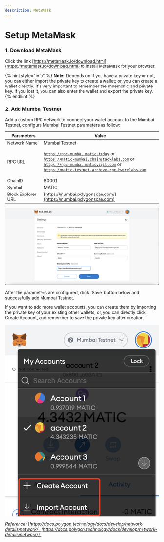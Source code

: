 ```yaml
---
description: MetaMask
---
```


# Setup MetaMask

### 1. Download MetaMask

Click the link [https://metamask.io/download.html](https://metamask.io/download.html) to install MetaMask for your browser.&#x20;

{% hint style="info" %}
**Note:** Depends on if you have a private key or not, you can either import the private key to create a wallet; or, you can create a wallet directly. It's very important to remember the mnemonic and private key. If you lost it, you can also enter the wallet and export the private key.
{% endhint %}

### 2. Add Mumbai Testnet

Add a custom RPC network to connect your wallet account to the Mumbai Testnet, configure Mumbai Testnet parameters as follow:

| Parameters         | Value                                                                                                                                                                                                                                 |
| ------------------ | ------------------------------------------------------------------------------------------------------------------------------------------------------------------------------------------------------------------------------------- |
| Network Name       | Mumbai Testnet                                                                                                                                                                                                                        |
| RPC URL            | <p><code>https://rpc-mumbai.matic.today</code> or<br><code>https://matic-mumbai.chainstacklabs.com</code> or<br><code>https://rpc-mumbai.maticvigil.com</code> or<br><code>https://matic-testnet-archive-rpc.bwarelabs.com</code></p> |
| ChainID            | 80001                                                                                                                                                                                                                                 |
| Symbol             | MATIC                                                                                                                                                                                                                                 |
| Block Explorer URL | [https://mumbai.polygonscan.com/](https://mumbai.polygonscan.com)                                                                                                                                                                     |

![](<../../../.gitbook/assets/image (29).png>)

After the parameters are configured, click 'Save' button below and successfully add Mumbai Testnet.&#x20;

If you want to add more wallet accounts, you can create them by importing the private key of your existing other wallets; or, you can directly click Create Account, and remember to save the private key after creation.

&#x20;                                               ![](<../../../.gitbook/assets/image (41) (1).png>)



_Reference:_ [_https://docs.polygon.technology/docs/develop/network-details/network/_](https://docs.polygon.technology/docs/develop/network-details/network/)__
